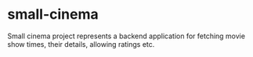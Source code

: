# small-cinema
Small cinema project represents a backend application for fetching movie show times, their details, allowing ratings etc.
